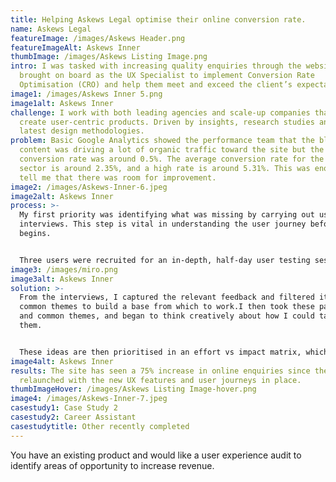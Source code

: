 ```yaml
---
title: Helping Askews Legal optimise their online conversion rate.
name: Askews Legal
featureImage: /images/Askews Header.png
featureImageAlt: Askews Inner
thumbImage: /images/Askews Listing Image.png
intro: I was tasked with increasing quality enquiries through the website. I was
  brought on board as the UX Specialist to implement Conversion Rate
  Optimisation (CRO) and help them meet and exceed the client’s expectations.
image1: /images/Askews Inner 5.png
image1alt: Askews Inner
challenge: I work with both leading agencies and scale-up companies that want to
  create user-centric products. Driven by insights, research studies and the
  latest design methodologies.
problem: Basic Google Analytics showed the performance team that the blog
  content was driving a lot of organic traffic toward the site but the
  conversion rate was around 0.5%. The average conversion rate for the legal
  sector is around 2.35%, and a high rate is around 5.31%. This was enough to
  tell me that there was room for improvement.
image2: /images/Askews-Inner-6.jpeg
image2alt: Askews Inner
process: >-
  My first priority was identifying what was missing by carrying out user
  interviews. This step is vital in understanding the user journey before work
  begins. 


  Three users were recruited for an in-depth, half-day user testing session. These users were chosen based on a persona model created by myself and Strategist Tom Harris from the most common user enquiries, which allowed me to match Askew’s own customers as closely as possible.
image3: /images/miro.png
image3alt: Askews Inner
solution: >-
  From the interviews, I captured the relevant feedback and filtered it into
  common themes to build a base from which to work.I then took these pain points
  and common themes, and began to think creatively about how I could tackle
  them.


  These ideas are then prioritised in an effort vs impact matrix, which is necessary to identify where time is best spent to ensure the biggest ROI, ranging from low-effort easy wins to long-term projects, as well as ‘money pit’ ideas which should be avoided.
image4alt: Askews Inner
results: The site has seen a 75% increase in online enquiries since the site
  relaunched with the new UX features and user journeys in place.
thumbImageHover: /images/Askews Listing Image-hover.png
image4: /images/Askews-Inner-7.jpeg
casestudy1: Case Study 2
casestudy2: Career Assistant
casestudytitle: Other recently completed
---
```

You have an existing product and would like a user experience audit to identify areas of opportunity to increase revenue.
